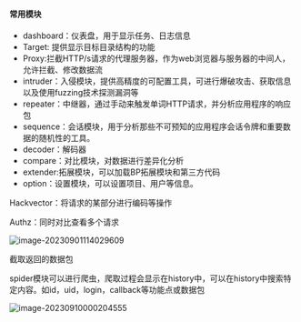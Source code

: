 #### 常用模块

- dashboard：仪表盘，用于显示任务、日志信息
- Target: 提供显示目标目录结构的功能
- Proxy:拦截HTTP/s请求的代理服务器，作为web浏览器与服务器的中间人，允许拦截、修改数据流
- intruder：入侵模块，提供高精度的可配置工具，可进行爆破攻击、获取信息以及使用fuzzing技术探测漏洞等
- repeater：中继器，通过手动来触发单词HTTP请求，并分析应用程序的响应包
- sequence：会话模块，用于分析那些不可预知的应用程序会话令牌和重要数据的随机性的工具。
- decoder：解码器
- compare：对比模块，对数据进行差异化分析
- extender:拓展模块，可以加载BP拓展模块和第三方代码
- option：设置模块，可以设置项目、用户等信息。

















Hackvector：将请求的某部分进行编码等操作

Authz：同时对比查看多个请求



![image-20230901114029609](E:\AppData\Roaming\Typora\typora-user-images\image-20230901114029609.png)

截取返回的数据包



spider模块可以进行爬虫，爬取过程会显示在history中，可以在history中搜索特定内容。如id，uid，login，callback等功能点或数据包

![image-20230910000204555](E:\AppData\Roaming\Typora\typora-user-images\image-20230910000204555.png)